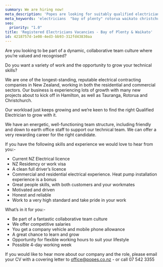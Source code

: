 ```yaml
---
summary: We are hiring now!
meta_description: 'Popes are looking for suitably qualified electricians for Bay of Plenty (Tauranga, Papamoa & Rotorua) and Waikato projects.'
meta_keywords: 'electricians  "bay of plenty" rotorua waikato christchurch'
seo:
  priority: "1.0"
title: 'Registered Electricians Vacancies - Bay of Plenty & Waikato'
id: 4218757d-1e08-4ed3-bb93-312fd43830aa
---
```

Are you looking to be part of a dynamic, collaborative team culture where you’re valued and recognised?
 
Do you want a variety of work and the opportunity to grow your technical skills?
 
We are one of the longest-standing, reputable electrical contracting companies in New Zealand, working in both the residential and commercial sectors.  Our business is experiencing lots of growth with many new projects about to kick off in Hamilton, as well as Tauranga, Rotorua and Christchurch.
 
Our workload just keeps growing and we’re keen to find the right Qualified Electrician to grow with it. 
 
We have an energetic, well-functioning team structure, including friendly and down to earth office staff to support our technical team. We can offer a very rewarding career for the right candidate.
 
If you have the following skills and experience we would love to hear from you:-
- Current NZ Electrical licence
- NZ Residency or work visa
- A clean full driver’s licence
- Commercial and residential electrical experience. Heat pump installation experience is a bonus
- Great people skills, with both customers and your workmates
- Motivated and driven
- Honest and reliable
- Work to a very high standard and take pride in your work
 
What’s in it for you:-
- Be part of a fantastic collaborative team culture
- We offer competitive salaries
- You get a company vehicle and mobile phone allowance
- A great chance to learn and grow
- Opportunity for flexible working hours to suit your lifestyle
- Possible 4-day working week
 
 
 
If you would like to hear more about our company and the role, please email your CV with a covering letter to office@popes.co.nz - or call 07 542 3355